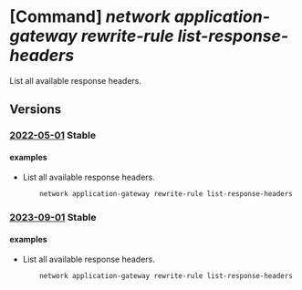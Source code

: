# [Command] _network application-gateway rewrite-rule list-response-headers_

List all available response headers.

## Versions

### [2022-05-01](/Resources/mgmt-plane/L3N1YnNjcmlwdGlvbnMve30vcHJvdmlkZXJzL21pY3Jvc29mdC5uZXR3b3JrL2FwcGxpY2F0aW9uZ2F0ZXdheWF2YWlsYWJsZXJlc3BvbnNlaGVhZGVycw==/2022-05-01.xml) **Stable**

<!-- mgmt-plane /subscriptions/{}/providers/microsoft.network/applicationgatewayavailableresponseheaders 2022-05-01 -->

#### examples

- List all available response headers.
    ```bash
        network application-gateway rewrite-rule list-response-headers
    ```

### [2023-09-01](/Resources/mgmt-plane/L3N1YnNjcmlwdGlvbnMve30vcHJvdmlkZXJzL21pY3Jvc29mdC5uZXR3b3JrL2FwcGxpY2F0aW9uZ2F0ZXdheWF2YWlsYWJsZXJlc3BvbnNlaGVhZGVycw==/2023-09-01.xml) **Stable**

<!-- mgmt-plane /subscriptions/{}/providers/microsoft.network/applicationgatewayavailableresponseheaders 2023-09-01 -->

#### examples

- List all available response headers.
    ```bash
        network application-gateway rewrite-rule list-response-headers
    ```
